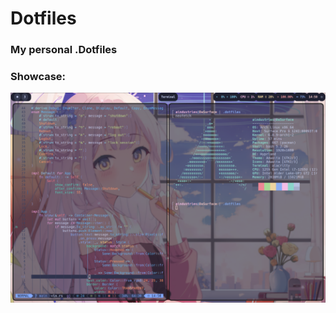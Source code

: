 # Dotfiles
### My personal .Dotfiles
### Showcase:
![Image of current desktop using the config](https://raw.githubusercontent.com/A-INDUSTRIES/.dotfiles/main/showcase.webp)
